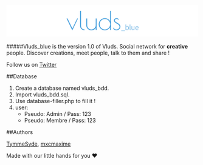 ![Vluds](/img/banniere.png "Vluds")
 
#####Vluds_blue is the version 1.0 of Vluds.
Social network for **creative** people. Discover creations, meet people, talk to them and share !

Follow us on [Twitter](https://twitter.com/Vluds_)

##Database
1. Create a database named vluds_bdd.
2. Import vluds_bdd.sql.
3. Use database-filler.php to fill it !
4. user:
	- Pseudo: Admin  / Pass: 123
	- Pseudo: Membre / Pass: 123

##Authors

[TymmeSyde](https://github.com/TymmeSyde), [mxcmaxime](https://github.com/mxcmaxime)

Made with our little hands for you :heart:
